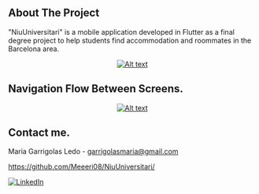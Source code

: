 ## About The Project

"NiuUniversitari" is a mobile application developed in Flutter as a final degree project to help students find accommodation and roommates in the Barcelona area.

<div align="center">
 
[![Alt text](https://img.youtube.com/vi/-tYVE7r7-hQ/0.jpg)](https://www.youtube.com/watch?v=-tYVE7r7-hQ)

</div>


## Navigation Flow Between Screens.


<div align="center">
 
[![Alt text](https://img.youtube.com/vi/EeO6-OpKSbQ/0.jpg)](https://www.youtube.com/watch?v=EeO6-OpKSbQ)

</div>


## Contact me.
Maria Garrigolas Ledo - garrigolasmaria@gmail.com

https://github.com/Meeeri08/NiuUniversitari/

  [![LinkedIn][linkedin-shield]][linkedin-url]


<!-- MARKDOWN LINKS & IMAGES -->
[linkedin-shield]: https://img.shields.io/badge/-LinkedIn-black.svg?style=for-the-badge&logo=linkedin&colorB=555
[linkedin-url]: https://www.linkedin.com/in/maria-garrigolas
